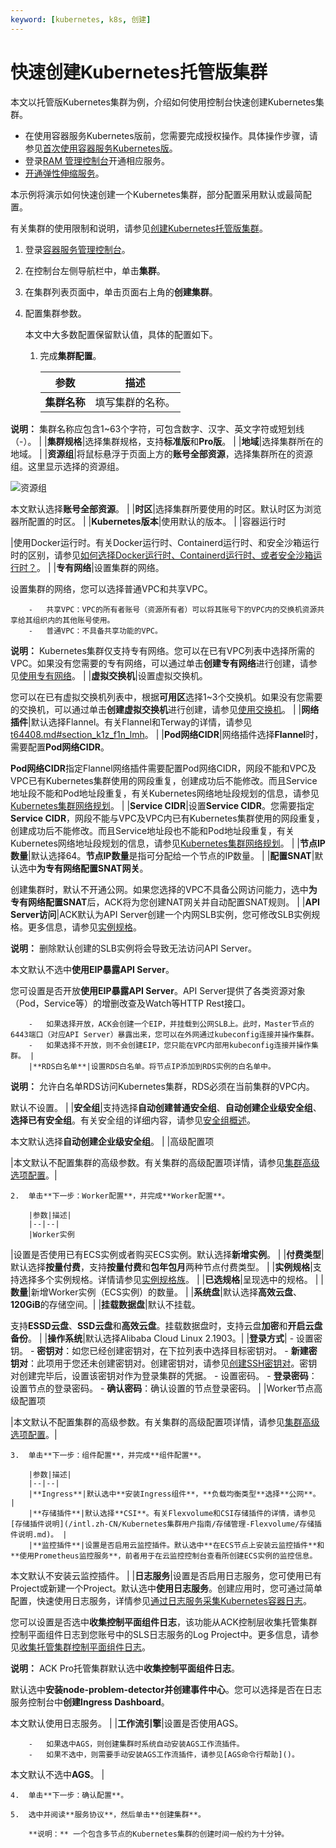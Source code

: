 ```yaml
---
keyword: [kubernetes, k8s, 创建]
---
```


# 快速创建Kubernetes托管版集群

本文以托管版Kubernetes集群为例，介绍如何使用控制台快速创建Kubernetes集群。

-   在使用容器服务Kubernetes版前，您需要完成授权操作。具体操作步骤，请参见[首次使用容器服务Kubernetes版](/intl.zh-CN/快速入门/首次使用容器服务Kubernetes版.md)。
-   登录[RAM 管理控制台](https://ram.console.aliyun.com/)开通相应服务。
-   [开通弹性伸缩服务]()。

本示例将演示如何快速创建一个Kubernetes集群，部分配置采用默认或最简配置。

有关集群的使用限制和说明，请参见[创建Kubernetes托管版集群](/intl.zh-CN/Kubernetes集群用户指南/集群管理/创建集群/创建Kubernetes托管版集群.md)。

1.  登录[容器服务管理控制台](https://cs.console.aliyun.com)。

2.  在控制台左侧导航栏中，单击**集群**。

3.  在集群列表页面中，单击页面右上角的**创建集群**。

4.  配置集群参数。

    本文中大多数配置保留默认值，具体的配置如下。

    1.  完成**集群配置**。

        |参数|描述|
        |--|--|
        |**集群名称**|填写集群的名称。

**说明：** 集群名称应包含1~63个字符，可包含数字、汉字、英文字符或短划线（-）。 |
        |**集群规格**|选择集群规格，支持**标准版**和**Pro版**。 |
        |**地域**|选择集群所在的地域。 |
        |**资源组**|将鼠标悬浮于页面上方的**账号全部资源**，选择集群所在的资源组。这里显示选择的资源组。

![资源组](https://static-aliyun-doc.oss-accelerate.aliyuncs.com/assets/img/zh-CN/0706659951/p127165.png)

本文默认选择**账号全部资源**。 |
        |**时区**|选择集群所要使用的时区。默认时区为浏览器所配置的时区。 |
        |**Kubernetes版本**|使用默认的版本。 |
        |容器运行时

|使用Docker运行时。有关Docker运行时、Containerd运行时、和安全沙箱运行时的区别，请参见[如何选择Docker运行时、Containerd运行时、或者安全沙箱运行时？](/intl.zh-CN/Kubernetes集群用户指南/安全沙箱/如何选择Docker运行时、Containerd运行时、或者安全沙箱运行时？.md)。 |
        |**专有网络**|设置集群的网络。

设置集群的网络，您可以选择普通VPC和共享VPC。

        -   共享VPC：VPC的所有者账号（资源所有者）可以将其账号下的VPC内的交换机资源共享给其组织内的其他账号使用。
        -   普通VPC：不具备共享功能的VPC。
**说明：** Kubernetes集群仅支持专有网络。您可以在已有VPC列表中选择所需的VPC。如果没有您需要的专有网络，可以通过单击**创建专有网络**进行创建，请参见[使用专有网络](/intl.zh-CN/专有网络和交换机/使用专有网络.md)。 |
        |**虚拟交换机**|设置虚拟交换机。

您可以在已有虚拟交换机列表中，根据**可用区**选择1~3个交换机。如果没有您需要的交换机，可以通过单击**创建虚拟交换机**进行创建，请参见[使用交换机](/intl.zh-CN/专有网络和交换机/使用交换机.md)。 |
        |**网络插件**|默认选择Flannel。有关Flannel和Terway的详情，请参见[t64408.md\#section\_k1z\_f1n\_lmh](/intl.zh-CN/Kubernetes集群用户指南/网络管理/容器网络CNI/使用Terway网络插件.md)。 |
        |**Pod网络CIDR**|网络插件选择**Flannel**时，需要配置**Pod网络CIDR**。

**Pod网络CIDR**指定Flannel网络插件需要配置Pod网络CIDR，网段不能和VPC及VPC已有Kubernetes集群使用的网段重复，创建成功后不能修改。而且Service地址段不能和Pod地址段重复，有关Kubernetes网络地址段规划的信息，请参见[Kubernetes集群网络规划](/intl.zh-CN/Kubernetes集群用户指南/网络管理/Kubernetes集群网络规划.md)。 |
        |**Service CIDR**|设置**Service CIDR**。您需要指定**Service CIDR**，网段不能与VPC及VPC内已有Kubernetes集群使用的网段重复，创建成功后不能修改。而且Service地址段也不能和Pod地址段重复，有关Kubernetes网络地址段规划的信息，请参见[Kubernetes集群网络规划](/intl.zh-CN/Kubernetes集群用户指南/网络管理/Kubernetes集群网络规划.md)。 |
        |**节点IP数量**|默认选择64。**节点IP数量**是指可分配给一个节点的IP数量。 |
        |**配置SNAT**|默认选中**为专有网络配置SNAT网关**。

创建集群时，默认不开通公网。如果您选择的VPC不具备公网访问能力，选中**为专有网络配置SNAT**后，ACK将为您创建NAT网关并自动配置SNAT规则。 |
        |**API Server访问**|ACK默认为API Server创建一个内网SLB实例，您可修改SLB实例规格。更多信息，请参见[实例规格](/intl.zh-CN/传统型负载均衡CLB/CLB用户指南/实例/实例概述.md)。

**说明：** 删除默认创建的SLB实例将会导致无法访问API Server。

本文默认不选中**使用EIP暴露API Server**。

您可设置是否开放**使用EIP暴露API Server**。API Server提供了各类资源对象（Pod，Service等）的增删改查及Watch等HTTP Rest接口。

        -   如果选择开放，ACK会创建一个EIP，并挂载到公网SLB上。此时，Master节点的6443端口（对应API Server）暴露出来，您可以在外网通过kubeconfig连接并操作集群。
        -   如果选择不开放，则不会创建EIP，您只能在VPC内部用kubeconfig连接并操作集群。 |
        |**RDS白名单**|设置RDS白名单。将节点IP添加到RDS实例的白名单中。

**说明：** 允许白名单RDS访问Kubernetes集群，RDS必须在当前集群的VPC内。

默认不设置。 |
        |**安全组**|支持选择**自动创建普通安全组**、**自动创建企业级安全组**、**选择已有安全组**。有关安全组的详细内容，请参见[安全组概述](/intl.zh-CN/安全/安全组/安全组概述.md)。

本文默认选择**自动创建企业级安全组**。 |
        |高级配置项

|本文默认不配置集群的高级参数。有关集群的高级配置项详情，请参见[集群高级选项配置](/intl.zh-CN/Kubernetes集群用户指南/集群管理/创建集群/创建Kubernetes托管版集群.md)。|

    2.  单击**下一步：Worker配置**，并完成**Worker配置**。

        |参数|描述|
        |--|--|
        |Worker实例

|设置是否使用已有ECS实例或者购买ECS实例。默认选择**新增实例**。 |
        |**付费类型**|默认选择**按量付费**，支持**按量付费**和**包年包月**两种节点付费类型。 |
        |**实例规格**|支持选择多个实例规格。详情请参见[实例规格族](/intl.zh-CN/实例/实例规格族.md)。 |
        |**已选规格**|呈现选中的规格。 |
        |**数量**|新增Worker实例（ECS实例）的数量。 |
        |**系统盘**|默认选择**高效云盘**、**120GiB**的存储空间。|
        |**挂载数据盘**|默认不挂载。

支持**ESSD云盘**、**SSD云盘**和**高效云盘**。挂载数据盘时，支持云盘**加密**和**开启云盘备份**。 |
        |**操作系统**|默认选择Alibaba Cloud Linux 2.1903。|
        |**登录方式**|        -   设置密钥。
            -   **密钥对**：如您已经创建密钥对，在下拉列表中选择目标密钥对。
            -   **新建密钥对**：此项用于您还未创建密钥对。创建密钥对，请参见[创建SSH密钥对](/intl.zh-CN/安全/SSH密钥对/使用SSH密钥对/创建SSH密钥对.md)。密钥对创建完毕后，设置该密钥对作为登录集群的凭据。
        -   设置密码。
            -   **登录密码**：设置节点的登录密码。
            -   **确认密码**：确认设置的节点登录密码。 |
        |Worker节点高级配置项

|本文默认不配置集群的高级参数。有关集群的高级配置项详情，请参见[集群高级选项配置](/intl.zh-CN/Kubernetes集群用户指南/集群管理/创建集群/创建Kubernetes托管版集群.md)。|

    3.  单击**下一步：组件配置**，并完成**组件配置**。

        |参数|描述|
        |--|--|
        |**Ingress**|默认选中**安装Ingress组件**，**负载均衡类型**选择**公网**。 |
        |**存储插件**|默认选择**CSI**。有关Flexvolume和CSI存储插件的详情，请参见[存储插件说明](/intl.zh-CN/Kubernetes集群用户指南/存储管理-Flexvolume/存储插件说明.md)。 |
        |**监控插件**|设置是否启用云监控插件。默认选中**在ECS节点上安装云监控插件**和**使用Prometheus监控服务**，前者用于在云监控控制台查看所创建ECS实例的监控信息。

本文默认不安装云监控插件。 |
        |**日志服务**|设置是否启用日志服务，您可使用已有Project或新建一个Project。默认选中**使用日志服务**。创建应用时，您可通过简单配置，快速使用日志服务，详情参见[通过日志服务采集Kubernetes容器日志](/intl.zh-CN/Kubernetes集群用户指南/可观测性/日志管理/通过日志服务采集Kubernetes容器日志.md)。

您可以设置是否选中**收集控制平面组件日志**，该功能从ACK控制层收集托管集群控制平面组件日志到您账号中的SLS日志服务的Log Project中。更多信息，请参见[收集托管集群控制平面组件日志](/intl.zh-CN/Kubernetes集群用户指南/可观测性/日志管理/收集托管集群控制平面组件日志.md)。

**说明：** ACK Pro托管集群默认选中**收集控制平面组件日志**。

默认选中**安装node-problem-detector并创建事件中心**。您可以选择是否在日志服务控制台中**创建Ingress Dashboard**。

本文默认使用日志服务。 |
        |**工作流引擎**|设置是否使用AGS。

        -   如果选中AGS，则创建集群时系统自动安装AGS工作流插件。
        -   如果不选中，则需要手动安装AGS工作流插件，请参见[AGS命令行帮助]()。
本文默认不选中**AGS**。 |

    4.  单击**下一步：确认配置**。

    5.  选中并阅读**服务协议**，然后单击**创建集群**。

        **说明：** 一个包含多节点的Kubernetes集群的创建时间一般约为十分钟。



